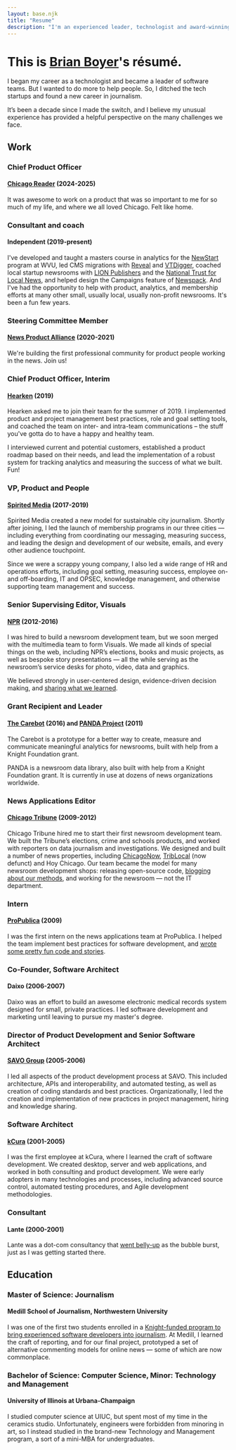 ```yaml
---
layout: base.njk
title: "Resume"
description: "I'm an experienced leader, technologist and award-winning journalist."
---
```


# This is [Brian Boyer](/)'s résumé.
I began my career as a technologist and became a leader of software teams. But I wanted to do more to help people. So, I ditched the tech startups and found a new career in journalism.

It’s been a decade since I made the switch, and I believe my unusual experience has provided a helpful perspective on the many challenges we face.

## Work

### Chief Product Officer
#### [Chicago Reader](https://chicagoreader.com/) (2024-2025)
It was awesome to work on a product that was so important to me for so much of my life, and where we all loved Chicago. Felt like home.

### Consultant and coach
#### Independent (2019-present)
I've developed and taught a masters course in analytics for the [NewStart](https://newstart.wvu.edu/) program at WVU, led CMS migrations with [Reveal](https://revealnews.org/) and [VTDigger](https://vtdigger.org/), coached local startup newsrooms with [LION Publishers](https://www.lionpublishers.com/) and the [National Trust for Local News](https://www.nationaltrustforlocalnews.org/), and helped design the Campaigns feature of [Newspack](https://newspack.com/). And I've had the opportunity to help with product, analytics, and membership efforts at many other small, usually local, usually non-profit newsrooms. It's been a fun few years.

### Steering Committee Member
#### [News Product Alliance](https://newsproduct.org/) (2020-2021)
We're building the first professional community for product people working in the news. Join us!

### Chief Product Officer, Interim
#### [Hearken](https://www.wearehearken.com) (2019)
Hearken asked me to join their team for the summer of 2019. I implemented product and project management best practices, role and goal setting tools, and coached the team on inter- and intra-team communications – the stuff you've gotta do to have a happy and healthy team.

I interviewed current and potential customers, established a product roadmap based on their needs, and lead the implementation of a robust system for tracking analytics and measuring the success of what we built. Fun!

### VP, Product and People
#### [Spirited Media](https://spiritedmedia.com/) (2017-2019)
Spirited Media created a new model for sustainable city journalism. Shortly after joining, I led the launch of membership programs in our three cities — including everything from coordinating our messaging, measuring success, and leading the design and development of our website, emails, and every other audience touchpoint.

Since we were a scrappy young company, I also led a wide range of HR and operations efforts, including goal setting, measuring success, employee on- and off-boarding, IT and OPSEC, knowledge management, and otherwise supporting team management and success.

### Senior Supervising Editor, Visuals
#### [NPR](http://npr.org/) (2012-2016)
I was hired to build a newsroom development team, but we soon merged with the multimedia team to form Visuals. We made all kinds of special things on the web, including NPR’s elections, books and music projects, as well as bespoke story presentations — all the while serving as the newsroom’s service desks for photo, video, data and graphics.

We believed strongly in user-centered design, evidence-driven decision making, and [sharing what we learned](https://blog.apps.npr.org/blog/).

### Grant Recipient and Leader
#### [The Carebot](http://thecarebot.github.io/) (2016) and [PANDA Project](http://pandaproject.net/) (2011)
The Carebot is a prototype for a better way to create, measure and communicate meaningful analytics for newsrooms, built with help from a Knight Foundation grant.

PANDA is a newsroom data library, also built with help from a Knight Foundation grant. It is currently in use at dozens of news organizations worldwide.

### News Applications Editor
#### [Chicago Tribune](http://chicagotribune.com/) (2009-2012)
Chicago Tribune hired me to start their first newsroom development team. We built the Tribune’s elections, crime and schools products, and worked with reporters on data journalism and investigations. We designed and built a number of news properties, including [ChicagoNow](http://www.chicagonow.com/), [TribLocal](https://web.archive.org/web/20101231031341/http://triblocal.com/) (now defunct) and Hoy Chicago. Our team became the model for many newsroom development shops: releasing open-source code, [blogging about our methods](https://newsapps.wordpress.com/), and working for the newsroom — not the IT department.

### Intern
#### [ProPublica](http://www.propublica.org/) (2009)
I was the first intern on the news applications team at ProPublica. I helped the team implement best practices for software development, and [wrote some pretty fun code and stories](http://www.propublica.org/site/author/brian_boyer).

### Co-Founder, Software Architect
#### Daixo (2006-2007)
Daixo was an effort to build an awesome electronic medical records system designed for small, private practices. I led software development and marketing until leaving to pursue my master's degree.

### Director of Product Development and Senior Software Architect
#### [SAVO Group](http://www.savogroup.com/) (2005-2006)
I led all aspects of the product development process at SAVO.  This included architecture, APIs and interoperability, and automated testing, as well as creation of coding standards and best practices. Organizationally, I led the creation and implementation of new practices in project management, hiring and knowledge sharing.

### Software Architect
#### [kCura](https://www.kcura.com/) (2001-2005)
I was the first employee at kCura, where I learned the craft of software development. We created desktop, server and web applications, and worked in both consulting and product development. We were early adopters in many technologies and processes, including advanced source control, automated testing procedures, and Agile development methodologies.

### Consultant
#### Lante (2000-2001)
Lante was a dot-com consultancy that [went belly-up](http://articles.chicagotribune.com/2002-07-20/business/0207200494_1_dot-coms-sbi-consulting) as the bubble burst, just as I was getting started there.

## Education

### Master of Science: Journalism
#### Medill School of Journalism, Northwestern University
I was one of the first two students enrolled in a [Knight-funded program to bring experienced software developers into journalism](https://web.archive.org/web/20170628143539/http://www.medill.northwestern.edu/admissions/financial-aid/knight-foundation-scholarship.html). At Medill, I learned the craft of reporting, and for our final project, prototyped a set of alternative commenting models for online news — some of which are now commonplace.

### Bachelor of Science: Computer Science, Minor: Technology and Management
#### University of Illinois at Urbana-Champaign
I studied computer science at UIUC, but spent most of my time in the ceramics studio. Unfortunately, engineers were forbidden from minoring in art, so I instead studied in the brand-new Technology and Management program, a sort of a mini-MBA for undergraduates.
